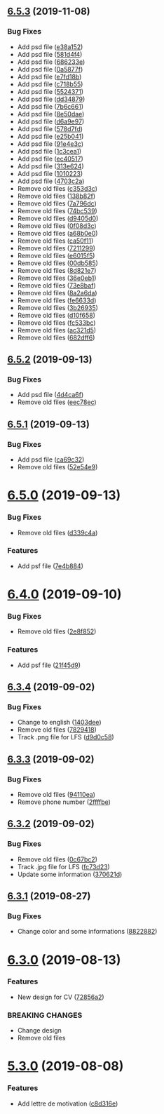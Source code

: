 ## [6.5.3](https://github.com/artentica/CV/compare/v6.5.2...v6.5.3) (2019-11-08)


### Bug Fixes

* Add psd file ([e38a152](https://github.com/artentica/CV/commit/e38a1522dec0411a8c3ccfc5c6dbdddd5ff034cd))
* Add psd file ([581d4f4](https://github.com/artentica/CV/commit/581d4f46848101a53e7f18a7f192308c25bb4c31))
* Add psd file ([686233e](https://github.com/artentica/CV/commit/686233e6d62789dd2034604195054f8ca0948c7d))
* Add psd file ([0a5877f](https://github.com/artentica/CV/commit/0a5877f4fff48039494106e070e05df847fb22a8))
* Add psd file ([e7fd18b](https://github.com/artentica/CV/commit/e7fd18baefbc08840865f6dbf5007b0168f0c9ad))
* Add psd file ([c718b55](https://github.com/artentica/CV/commit/c718b55cd9c8accd09bb4c2f4f2494770a753fbb))
* Add psd file ([5524371](https://github.com/artentica/CV/commit/5524371c0ebc2787720fecb1a074cc40d6f70dcd))
* Add psd file ([dd34879](https://github.com/artentica/CV/commit/dd348793a6c1321ec070e75073db5ee1afb959fd))
* Add psd file ([7b6c661](https://github.com/artentica/CV/commit/7b6c661b6cbfafffd4ff953b69c5aa056f4b50cf))
* Add psd file ([8e50dae](https://github.com/artentica/CV/commit/8e50daec6d65e34ea46653160502304879856a80))
* Add psd file ([d6a9e97](https://github.com/artentica/CV/commit/d6a9e9710d22488501334a0470eb7ab38933ae39))
* Add psd file ([578d7fd](https://github.com/artentica/CV/commit/578d7fd817f106850dbf16b74583c20d0eb5f9bf))
* Add psd file ([e25b041](https://github.com/artentica/CV/commit/e25b041b4318454df3118d864d0235892bf1f29c))
* Add psd file ([91e4e3c](https://github.com/artentica/CV/commit/91e4e3c907e58b2b546435e25c43212d15766bf1))
* Add psd file ([1c3cea1](https://github.com/artentica/CV/commit/1c3cea1764568f5a6ba2e00d690f1380db356a77))
* Add psd file ([ec40517](https://github.com/artentica/CV/commit/ec40517be91834af5f8707d7d205368cf7197ac3))
* Add psd file ([313e624](https://github.com/artentica/CV/commit/313e624dd5764dc92bd72ea8933b9750da0f1026))
* Add psd file ([1010223](https://github.com/artentica/CV/commit/1010223e4a6e0882984f7717e3487e088c1a352c))
* Add psd file ([4703c2a](https://github.com/artentica/CV/commit/4703c2a9e542d13fe12d51a6e2cf8a5f5dc75345))
* Remove old files ([c353d3c](https://github.com/artentica/CV/commit/c353d3cad86069d82c1e9b90a57bd43793e2deae))
* Remove old files ([138b82f](https://github.com/artentica/CV/commit/138b82f505d0b7937bb7d139f77d379f5ce8840d))
* Remove old files ([7a796dc](https://github.com/artentica/CV/commit/7a796dc0759541a9ed600bf6f59e4d0e7e8115e2))
* Remove old files ([74bc539](https://github.com/artentica/CV/commit/74bc5392d8140a5815265fd76d783db3373a94fc))
* Remove old files ([d9405d0](https://github.com/artentica/CV/commit/d9405d0d4cdc2737e8056e1ff2a45f37c65db243))
* Remove old files ([0f08d3c](https://github.com/artentica/CV/commit/0f08d3c80b7f5c7fee61a9b8aac2fd9fac4ebdfa))
* Remove old files ([a68b0e0](https://github.com/artentica/CV/commit/a68b0e077716647dee425dd5e982e31a9ce24965))
* Remove old files ([ca50f11](https://github.com/artentica/CV/commit/ca50f111415745d33d36bf3c5deabbf605862547))
* Remove old files ([7211299](https://github.com/artentica/CV/commit/72112994d97168f9949951ff23761900e2af31de))
* Remove old files ([e6015f5](https://github.com/artentica/CV/commit/e6015f51ff7dde7be2be80f0ad05645321c9c1f6))
* Remove old files ([00db585](https://github.com/artentica/CV/commit/00db5854866bc6dbe5b2bd8c18dd3565e700f778))
* Remove old files ([8d821e7](https://github.com/artentica/CV/commit/8d821e7015808a71aa211bf3e930dd13c55292d4))
* Remove old files ([36e0eb1](https://github.com/artentica/CV/commit/36e0eb1308e3aaa1ee73aea28689310e0f252cf6))
* Remove old files ([73e8baf](https://github.com/artentica/CV/commit/73e8bafc40e0d1f88bf5db8fa1d3c0d3a190e00d))
* Remove old files ([8a2a6da](https://github.com/artentica/CV/commit/8a2a6da9ad4f351064f94c01068686e356a88676))
* Remove old files ([fe6633d](https://github.com/artentica/CV/commit/fe6633d4baa2ea95dce43fd74a39f33e335eaec8))
* Remove old files ([3b26935](https://github.com/artentica/CV/commit/3b26935a0797424636c283f303048dd889ef832e))
* Remove old files ([d10f658](https://github.com/artentica/CV/commit/d10f6585fb8e75b93043538563dc55c5b4bf9f22))
* Remove old files ([fc533bc](https://github.com/artentica/CV/commit/fc533bca0a67afc13b27a89ea91e732736906ce3))
* Remove old files ([ac321d5](https://github.com/artentica/CV/commit/ac321d545c12eca68a3106a612f9e5d0a5bad593))
* Remove old files ([682dff6](https://github.com/artentica/CV/commit/682dff6186e84fe0f33326eec8f25ed8b812eb81))

## [6.5.2](https://github.com/artentica/CV/compare/v6.5.1...v6.5.2) (2019-09-13)


### Bug Fixes

* Add psd file ([4d4ca6f](https://github.com/artentica/CV/commit/4d4ca6f))
* Remove old files ([eec78ec](https://github.com/artentica/CV/commit/eec78ec))

## [6.5.1](https://github.com/artentica/CV/compare/v6.5.0...v6.5.1) (2019-09-13)


### Bug Fixes

* Add psd file ([ca69c32](https://github.com/artentica/CV/commit/ca69c32))
* Remove old files ([52e54e9](https://github.com/artentica/CV/commit/52e54e9))

# [6.5.0](https://github.com/artentica/CV/compare/v6.4.0...v6.5.0) (2019-09-13)


### Bug Fixes

* Remove old files ([d339c4a](https://github.com/artentica/CV/commit/d339c4a))


### Features

* Add psf file ([7e4b884](https://github.com/artentica/CV/commit/7e4b884))

# [6.4.0](https://github.com/artentica/CV/compare/v6.3.4...v6.4.0) (2019-09-10)


### Bug Fixes

* Remove old files ([2e8f852](https://github.com/artentica/CV/commit/2e8f852))


### Features

* Add psf file ([21f45d9](https://github.com/artentica/CV/commit/21f45d9))

## [6.3.4](https://github.com/artentica/CV/compare/v6.3.3...v6.3.4) (2019-09-02)


### Bug Fixes

* Change to english ([1403dee](https://github.com/artentica/CV/commit/1403dee))
* Remove old files ([7829418](https://github.com/artentica/CV/commit/7829418))
* Track .png file for LFS ([d9d0c58](https://github.com/artentica/CV/commit/d9d0c58))

## [6.3.3](https://github.com/artentica/CV/compare/v6.3.2...v6.3.3) (2019-09-02)


### Bug Fixes

* Remove old files ([94110ea](https://github.com/artentica/CV/commit/94110ea))
* Remove phone number ([2ffffbe](https://github.com/artentica/CV/commit/2ffffbe))

## [6.3.2](https://github.com/artentica/CV/compare/v6.3.1...v6.3.2) (2019-09-02)


### Bug Fixes

* Remove old files ([0c67bc2](https://github.com/artentica/CV/commit/0c67bc2))
* Track .jpg file for LFS ([fc73d23](https://github.com/artentica/CV/commit/fc73d23))
* Update some information ([370621d](https://github.com/artentica/CV/commit/370621d))

## [6.3.1](https://github.com/artentica/CV/compare/v6.3.0...v6.3.1) (2019-08-27)


### Bug Fixes

* Change color and some informations ([8822882](https://github.com/artentica/CV/commit/8822882))

# [6.3.0](https://github.com/artentica/CV/compare/v5.3.0...v6.3.0) (2019-08-13)


### Features

* New design for CV ([72856a2](https://github.com/artentica/CV/commit/72856a2))


### BREAKING CHANGES

* Change design
* Remove old files

# [5.3.0](https://github.com/artentica/CV/compare/v5.2.0...v5.3.0) (2019-08-08)


### Features

* Add lettre de motivation ([c8d316e](https://github.com/artentica/CV/commit/c8d316e))

